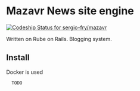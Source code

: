 # Mazavr News site engine

[ ![Codeship Status for sergio-fry/mazavr](https://codeship.com/projects/c5de7060-1cf6-0134-851c-220e900c5efe/status?branch=master)](https://codeship.com/projects/159964)

Written on Rube on Rails. Blogging system.

## Install

Docker is used

      TODO
